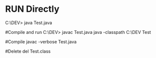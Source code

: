 # RUN Directly
C:\DEV> java Test.java


#Compile and run 
C:\DEV> javac Test.java
java -classpath C:\DEV Test

#Compile 
javac -verbose Test.java

#Delete 
del Test.class
